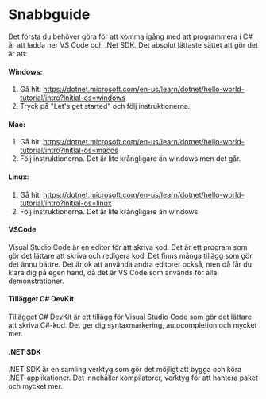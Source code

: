 
# Snabbguide

Det första du behöver göra för att komma igång med att programmera i C# är att ladda ner VS Code och .Net SDK. Det absolut lättaste sättet att gör det är att:

#### Windows:
1. Gå hit: https://dotnet.microsoft.com/en-us/learn/dotnet/hello-world-tutorial/intro?initial-os=windows
2. Tryck på "Let's get started" och följ instruktionerna.

#### Mac:
1. Gå hit: https://dotnet.microsoft.com/en-us/learn/dotnet/hello-world-tutorial/intro?initial-os=macos
2. Följ instruktionerna. Det är lite krångligare än windows men det går.

#### Linux:
1. Gå hit: https://dotnet.microsoft.com/en-us/learn/dotnet/hello-world-tutorial/intro?initial-os=linux
2. Följ instruktionerna. Det är lite krångligare än windows

#### VSCode

Visual Studio Code är en editor för att skriva kod. Det är ett program som gör det lättare att skriva och redigera kod. Det finns många tillägg som gör det ännu bättre. Det är ok att använda andra editorer också, men då får du klara dig på egen hand, då det är VS Code som används för alla demonstrationer.

#### Tillägget C# DevKit

Tillägget C# DevKit är ett tillägg för Visual Studio Code som gör det lättare att skriva C#-kod. Det ger dig syntaxmarkering, autocompletion och mycket mer.

#### .NET SDK

.NET SDK är en samling verktyg som gör det möjligt att bygga och köra .NET-applikationer. Det innehåller kompilatorer, verktyg för att hantera paket och mycket mer.